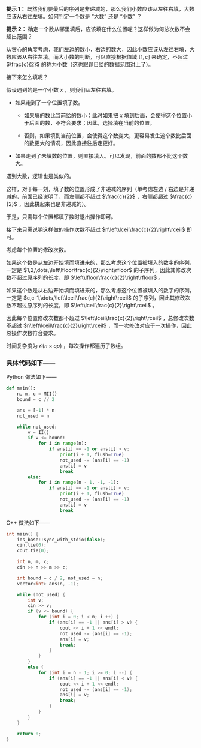 **提示 1：** 既然我们要最后的序列是非递减的，那么我们小数应该从左往右填，大数应该从右往左填。如何判定一个数是 “大数” 还是 “小数” ？

**提示 2：** 确定一个数从哪里填后，应该填在什么位置呢？这样做为何总次数不会超出范围？

从贪心的角度考虑，我们左边的数小，右边的数大，因此小数应该从左往右填，大数应该从右往左填。而大小数的判断，可以直接根据值域 $[1,c]$ 来确定，不超过 $\frac{c}{2}$ 的称为小数（这也跟题目给的数据范围对上了）。

接下来怎么填呢？

假设遇到的是一个小数 $x$ ，则我们从左往右填。

- 如果走到了一个位置填了数。

    - 如果填的数比当前给的数小：此时如果把 $x$ 填到后面，会使得这个位置小于后面的数，不符合要求；因此，选择填在当前的位置。

    - 否则，如果填到当前位置，会使得这个数变大，更容易发生这个数比后面的数更大的情况，因此直接往后走更好。

- 如果走到了未填数的位置，则直接填入。可以发现，前面的数都不比这个数大。

遇到大数，逻辑也是类似的。

这样，对于每一刻，填了数的位置形成了非递减的序列（单考虑左边 / 右边是非递减的，前面已经说明了，而左侧都不超过 $\frac{c}{2}$ ，右侧都超过 $\frac{c}{2}$ ，因此拼起来也是非递减的）。

于是，只需每个位置都填了数时退出操作即可。

接下来只需说明这样做的操作次数不超过 $n\left\lceil\frac{c}{2}\right\rceil$ 即可。

考虑每个位置的修改次数。

如果这个数是从左边开始填而填进来的，那么考虑这个位置被填入的数字的序列，一定是 $1,2,\dots,\left\lfloor\frac{c}{2}\right\rfloor$ 的子序列，因此其修改次数不超过原序列的长度，即 $\left\lfloor\frac{c}{2}\right\rfloor$ 。

如果这个数是从右边开始填而填进来的，那么考虑这个位置被填入的数字的序列，一定是 $c,c-1,\dots,\left\lceil\frac{c}{2}\right\rceil$ 的子序列，因此其修改次数不超过原序列的长度，即 $\left\lceil\frac{c}{2}\right\rceil$ 。

因此每个位置修改次数都不超过 $\left\lceil\frac{c}{2}\right\rceil$ ，总修改次数不超过 $n\left\lceil\frac{c}{2}\right\rceil$ ，而一次修改对应于一次操作，因此总操作次数符合要求。

时间复杂度为 $\mathcal{O}(n\times op)$ ，每次操作都遍历了数组。

### 具体代码如下——

Python 做法如下——

```Python []
def main():
    n, m, c = MII()
    bound = c // 2

    ans = [-1] * n
    not_used = n

    while not_used:
        v = II()
        if v <= bound:
            for i in range(n):
                if ans[i] == -1 or ans[i] > v:
                    print(i + 1, flush=True)
                    not_used -= (ans[i] == -1)
                    ans[i] = v
                    break
        else:
            for i in range(n - 1, -1, -1):
                if ans[i] == -1 or ans[i] < v:
                    print(i + 1, flush=True)
                    not_used -= (ans[i] == -1)
                    ans[i] = v
                    break
```

C++ 做法如下——

```cpp []
int main() {
    ios_base::sync_with_stdio(false);
    cin.tie(0);
    cout.tie(0);

    int n, m, c;
    cin >> n >> m >> c;

    int bound = c / 2, not_used = n;
    vector<int> ans(n, -1);

    while (not_used) {
        int v;
        cin >> v;
        if (v <= bound) {
            for (int i = 0; i < n; i ++) {
                if (ans[i] == -1 || ans[i] > v) {
                    cout << i + 1 << endl;
                    not_used -= (ans[i] == -1);
                    ans[i] = v;
                    break;
                }
            }
        }
        else {
            for (int i = n - 1; i >= 0; i --) {
                if (ans[i] == -1 || ans[i] < v) {
                    cout << i + 1 << endl;
                    not_used -= (ans[i] == -1);
                    ans[i] = v;
                    break;
                }
            }
        }
    }

    return 0;
}
```
